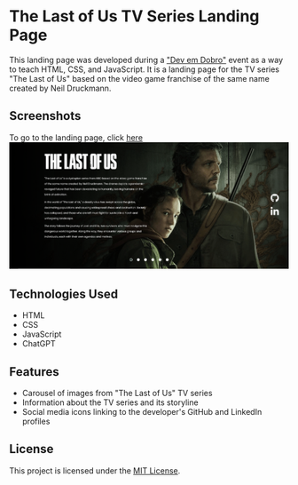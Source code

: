 ﻿# The Last of Us TV Series Landing Page

This landing page was developed during a ["Dev em Dobro"](https://devemdobro.com/matriculas-abertas/) event as a way to teach HTML, CSS, and JavaScript. It is a landing page for the TV series "The Last of Us" based on the video game franchise of the same name created by Neil Druckmann.

## Screenshots
To go to the landing page, click [here](https://haushinka56.github.io/devemdobro-projeto-the-last-of-us/)
![The Last of Us TV Series Landing Page](./src/img/screenshot.png)

## Technologies Used

- HTML
- CSS
- JavaScript
- ChatGPT

## Features

- Carousel of images from "The Last of Us" TV series
- Information about the TV series and its storyline
- Social media icons linking to the developer's GitHub and LinkedIn profiles

## License

This project is licensed under the [MIT License](LICENSE).
